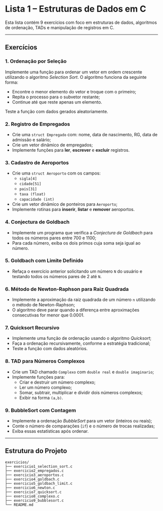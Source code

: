 # Lista 1 – Estruturas de Dados em C

Esta lista contém 9 exercícios com foco em estruturas de dados, algoritmos de ordenação, TADs e manipulação de registros em C.

---

## Exercícios

### 1. Ordenação por Seleção
Implemente uma função para ordenar um vetor em ordem crescente utilizando o algoritmo *Selection Sort*. O algoritmo funciona da seguinte forma:
- Encontre o menor elemento do vetor e troque com o primeiro;
- Repita o processo para o subvetor restante;
- Continue até que reste apenas um elemento.

Teste a função com dados gerados aleatoriamente.

### 2. Registro de Empregados
- Crie uma `struct Empregado` com: nome, data de nascimento, RG, data de admissão e salário;
- Crie um vetor dinâmico de empregados;
- Implemente funções para **ler**, **escrever** e **excluir** registros.

### 3. Cadastro de Aeroportos
- Crie uma `struct Aeroporto` com os campos:
  - `sigla[4]`
  - `cidade[51]`
  - `pais[31]`
  - `taxa (float)`
  - `capacidade (int)`
- Crie um vetor dinâmico de ponteiros para `Aeroporto`;
- Implemente rotinas para **inserir**, **listar** e **remover** aeroportos.

### 4. Conjectura de Goldbach
- Implemente um programa que verifica a *Conjectura de Goldbach* para todos os números pares entre 700 e 1100;
- Para cada número, exiba os dois primos cuja soma seja igual ao número.

### 5. Goldbach com Limite Definido
- Refaça o exercício anterior solicitando um número `N` do usuário e testando todos os números pares de 2 até `N`.

### 6. Método de Newton-Raphson para Raiz Quadrada
- Implemente a aproximação da raiz quadrada de um número `n` utilizando o método de Newton-Raphson;
- O algoritmo deve parar quando a diferença entre aproximações consecutivas for menor que 0.0001.

### 7. Quicksort Recursivo
- Implemente uma função de ordenação usando o algoritmo *Quicksort*;
- Faça a ordenação recursivamente, conforme a estratégia tradicional;
- Teste a função com dados aleatórios.

### 8. TAD para Números Complexos
- Crie um TAD chamado `Complexo` com `double real` e `double imaginario`;
- Implemente funções para:
  - Criar e destruir um número complexo;
  - Ler um número complexo;
  - Somar, subtrair, multiplicar e dividir dois números complexos;
  - Exibir na forma `(a,b)`.

### 9. BubbleSort com Contagem
- Implemente a ordenação *BubbleSort* para um vetor (inteiros ou reais);
- Conte o número de comparações (`if`) e o número de trocas realizadas;
- Exiba essas estatísticas após ordenar.

---

## Estrutura do Projeto

```text
exercicios/
├── exercicio1_selection_sort.c
├── exercicio2_empregados.c
├── exercicio3_aeroportos.c
├── exercicio4_goldbach.c
├── exercicio5_goldbach_limit.c
├── exercicio6_newton.c
├── exercicio7_quicksort.c
├── exercicio8_complexo.c
├── exercicio9_bubblesort.c
└── README.md
